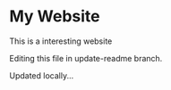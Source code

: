 # My Website

This is a interesting website

Editing this file in update-readme branch.

Updated locally...
